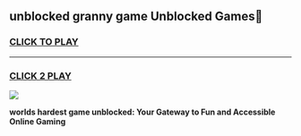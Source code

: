 
## unblocked granny game Unblocked Games👋
<h3>
<a href="https://premium.freeplayer.one?title=unblocked_granny_game&ref=16F">CLICK TO PLAY</a></h3>
<hr>

<h3>
<a href="https://premium.freeplayer.one?title=unblocked_granny_game&ref=16F">CLICK 2 PLAY</a>
  
</h3>

<a href="https://premium.freeplayer.one?title=unblocked_granny_game&ref=16F/"><img src="https://clearcache.store/games.png"></a>


**worlds hardest game unblocked: Your Gateway to Fun and Accessible Online Gaming**
